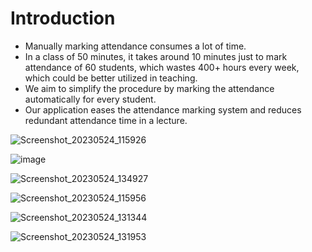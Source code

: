 # Introduction

-  Manually marking attendance consumes a lot of time. 
-  In a class of 50 minutes, it takes around 10 minutes just to mark attendance of 60 students, which wastes 400+ hours every week, which could be better utilized in teaching. 
-  We aim to simplify the procedure by marking the attendance automatically for every student. 
-  Our application eases the attendance marking system and reduces redundant attendance time in a lecture.

![Screenshot_20230524_115926](https://github.com/vishaldhayarkar2002/attendance_app/assets/97442543/64a80afa-f1c6-4690-ba1c-57e70ce4c497)

![image](https://github.com/vishaldhayarkar2002/attendance_app/assets/97442543/ca0ceac9-4bc9-4111-9e8b-f49d8d35f20d)

![Screenshot_20230524_134927](https://github.com/vishaldhayarkar2002/attendance_app/assets/97442543/460c44a8-05c2-4d56-9a4c-074f560a02e5)

![Screenshot_20230524_115956](https://github.com/vishaldhayarkar2002/attendance_app/assets/97442543/19dde584-c6d4-4990-af91-de62deafe223)

![Screenshot_20230524_131344](https://github.com/vishaldhayarkar2002/attendance_app/assets/97442543/27a2b1ab-de3d-4842-afdf-42ae1758da9b)

![Screenshot_20230524_131953](https://github.com/vishaldhayarkar2002/attendance_app/assets/97442543/86d563b3-9a84-48f7-a247-c67f3909c398)


